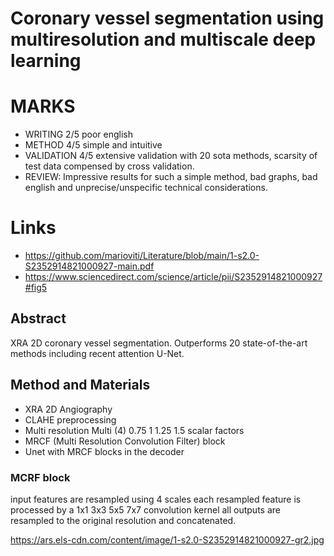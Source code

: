 # Coronary vessel segmentation using multiresolution and multiscale deep learning

# MARKS

* WRITING 2/5 poor english
* METHOD 4/5 simple and intuitive
* VALIDATION 4/5 extensive validation with 20 sota methods, scarsity of test data compensed by cross validation.
* REVIEW: Impressive results for such a simple method, bad graphs, bad english and unprecise/unspecific technical considerations.


# Links
* https://github.com/marioviti/Literature/blob/main/1-s2.0-S2352914821000927-main.pdf
* https://www.sciencedirect.com/science/article/pii/S2352914821000927#fig5

## Abstract

XRA 2D coronary vessel segmentation. 
Outperforms 20 state-of-the-art methods including recent attention U-Net.

## Method and Materials

* XRA 2D Angiography
* CLAHE preprocessing 
* Multi resolution Multi (4) 0.75 1 1.25 1.5 scalar factors
* MRCF (Multi Resolution Convolution Filter) block
* Unet with MRCF blocks in the decoder

### MCRF block

input features are resampled using 4 scales
each resampled feature is processed by a 1x1 3x3 5x5 7x7 convolution kernel
all outputs are resampled to the original resolution and concatenated.

https://ars.els-cdn.com/content/image/1-s2.0-S2352914821000927-gr2.jpg


